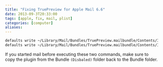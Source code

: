 ```yaml
---
title: "Fixing TruePreview for Apple Mail 6.6"
date: 2013-09-3T20:33:00
tags: [apple, fix, mail, plist]
categories: [computer]
aliases:
---
```


<!--more-->

```bash
defaults write ~/Library/Mail/Bundles/TruePreview.mailbundle/Contents/Info SupportedPluginCompatibilityUUIDs -array-add DAFFB2B4-77BC-4C25-8CE1-2405E652D54B
defaults write ~/Library/Mail/Bundles/TruePreview.mailbundle/Contents/Info SupportedPluginCompatibilityUUIDs -array-add 2B98D2DD-000B-4521-83EB-7BFCB9B161C8
```

If you started mail before executing these two commands, make sure to copy the plugin from the Bundle `(Disbaled)` folder back to the Bundle folder.
